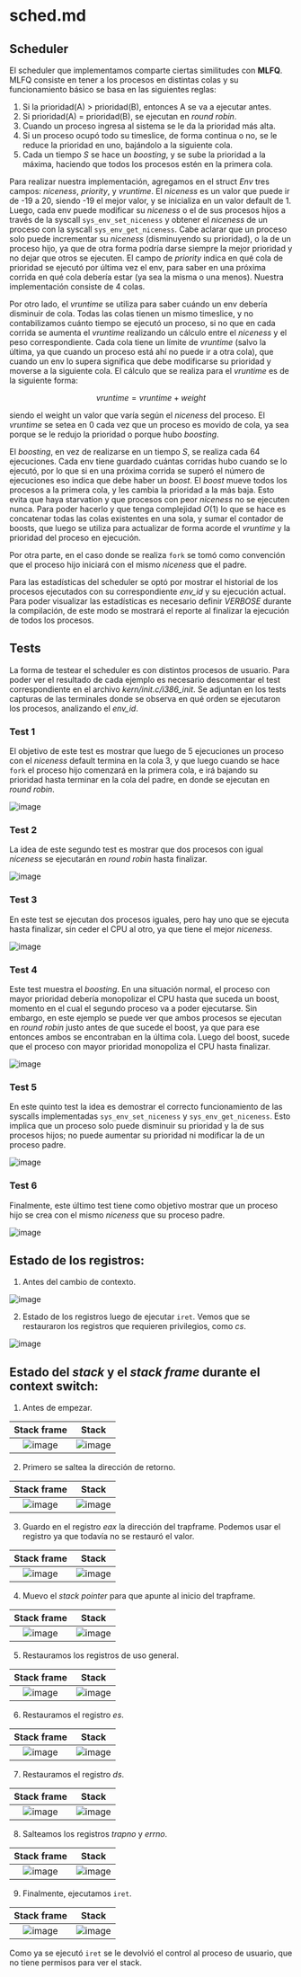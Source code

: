 # sched.md
## Scheduler

El scheduler que implementamos comparte ciertas similitudes con **MLFQ**. MLFQ consiste en tener a los procesos en distintas colas y su funcionamiento básico se basa en las siguientes reglas:

  1. Si la prioridad(A) > prioridad(B), entonces A se va a ejecutar antes.
  2. Si prioridad(A) = prioridad(B), se ejecutan en *round robin*.
  3. Cuando un proceso ingresa al sistema se le da la prioridad más alta.
  4. Si un proceso ocupó todo su timeslice, de forma continua o no, se le reduce la prioridad en uno, bajándolo a la siguiente cola.
  5. Cada un tiempo $S$ se hace un *boosting*, y se sube la prioridad a la máxima, haciendo que todos los procesos estén en la primera cola.

Para realizar nuestra implementación, agregamos en el struct *Env* tres campos: *niceness*, *priority*, y *vruntime*. El *niceness* es un valor que puede ir de -19 a 20, siendo -19 el mejor valor, y se inicializa en un valor default de 1. Luego, cada env puede modificar su *niceness* o el de sus procesos hijos a través de la syscall `sys_env_set_niceness` y obtener el *niceness* de un proceso con la syscall `sys_env_get_niceness`. Cabe aclarar que un proceso solo puede incrementar su *niceness* (disminuyendo su prioridad), o la de un proceso hijo, ya que de otra forma podría darse siempre la mejor prioridad y no dejar que otros se ejecuten. El campo de *priority* indica en qué cola de prioridad se ejecutó por última vez el env, para saber en una próxima corrida en qué cola debería estar (ya sea la misma o una menos). Nuestra implementación consiste de 4 colas.

Por otro lado, el *vruntime* se utiliza para saber cuándo un env debería disminuir de cola. Todas las colas tienen un mismo timeslice, y no contabilizamos cuánto tiempo se ejecutó un proceso, si no que en cada corrida se aumenta el *vruntime* realizando un cálculo entre el *niceness* y el peso correspondiente. Cada cola tiene un límite de *vruntime* (salvo la última, ya que cuando un proceso está ahí no puede ir a otra cola), que cuando un env lo supera significa que debe modificarse su prioridad y moverse a la siguiente cola. El cálculo que se realiza para el *vruntime* es de la siguiente forma: 

  $$ vruntime = vruntime + weight $$
  
siendo el weight un valor que varía según el *niceness* del proceso. El *vruntime* se setea en 0 cada vez que un proceso es movido de cola, ya sea porque se le redujo la prioridad o porque hubo *boosting*.

El *boosting*, en vez de realizarse en un tiempo $S$, se realiza cada 64 ejecuciones. Cada env tiene guardado cuántas corridas hubo cuando se lo ejecutó, por lo que si en una próxima corrida se superó el número de ejecuciones eso indica que debe haber un *boost*. El *boost* mueve todos los procesos a la primera cola, y les cambia la prioridad a la más baja. Esto evita que haya starvation y que procesos con peor *niceness* no se ejecuten nunca. Para poder hacerlo y que tenga complejidad $O(1)$ lo que se hace es concatenar todas las colas existentes en una sola, y sumar el contador de boosts, que luego se utiliza para actualizar de forma acorde el *vruntime* y la prioridad del proceso en ejecución.

Por otra parte, en el caso donde se realiza `fork` se tomó como convención que el proceso hijo iniciará con el mismo *niceness* que el padre.

Para las estadísticas del scheduler se optó por mostrar el historial de los procesos ejecutados con su correspondiente *env_id* y su ejecución actual. Para poder visualizar las estadísticas es necesario definir *VERBOSE* durante la compilación, de este modo se mostrará el reporte al finalizar la ejecución de todos los procesos.

## Tests

La forma de testear el scheduler es con distintos procesos de usuario. Para poder ver el resultado de cada ejemplo es necesario descomentar el test correspondiente en el archivo *kern/init.c/i386_init*. Se adjuntan en los tests capturas de las terminales donde se observa en qué orden se ejecutaron los procesos, analizando el *env_id*.

### Test 1

El objetivo de este test es mostrar que luego de 5 ejecuciones un proceso con el *niceness* default termina en la cola 3, y que luego cuando se hace `fork` el proceso hijo comenzará en la primera cola, e irá bajando su prioridad hasta terminar en la cola del padre, en donde se ejecutan en *round robin*.

![image](https://user-images.githubusercontent.com/102059887/201560966-8dd14790-a0f9-43fa-9ad3-6fb4d78234e9.png)

### Test 2

La idea de este segundo test es mostrar que dos procesos con igual *niceness* se ejecutarán en *round robin* hasta finalizar. 

![image](https://user-images.githubusercontent.com/102059887/201561238-eb465209-dd50-4760-a7b5-511c2fef03d9.png)

### Test 3

En este test se ejecutan dos procesos iguales, pero hay uno que se ejecuta hasta finalizar, sin ceder el CPU al otro, ya que tiene el mejor *niceness*.

![image](https://user-images.githubusercontent.com/102059887/201561564-8fcba53e-2c65-4b72-b8b3-4b6a7ca3973f.png)

### Test 4

Este test muestra el *boosting*. En una situación normal, el proceso con mayor prioridad debería monopolizar el CPU hasta que suceda un boost, momento en el cual el segundo proceso va a poder ejecutarse. Sin embargo, en este ejemplo se puede ver que ambos procesos se ejecutan en *round robin* justo antes de que sucede el boost, ya que para ese entonces ambos se encontraban en la última cola. Luego del boost, sucede que el proceso con mayor prioridad monopoliza el CPU hasta finalizar.

![image](https://user-images.githubusercontent.com/102059887/201562564-87690a72-e3ae-4f2b-b527-6423bbcb9f69.png)

### Test 5

En este quinto test la idea es demostrar el correcto funcionamiento de las syscalls implementadas `sys_env_set_niceness` y `sys_env_get_niceness`. Esto implica que un proceso solo puede disminuir su prioridad y la de sus procesos hijos; no puede aumentar su prioridad ni modificar la de un proceso padre.

![image](https://user-images.githubusercontent.com/102059887/201563208-e431755a-14eb-4936-b620-04de5b157480.png)

### Test 6

Finalmente, este último test tiene como objetivo mostrar que un proceso hijo se crea con el mismo *niceness* que su proceso padre.

![image](https://user-images.githubusercontent.com/102059887/201563431-c5d9d566-e7df-464f-a572-ac8ce221ef2f.png)


## Estado de los registros:

1. Antes del cambio de contexto.

  ![image](https://user-images.githubusercontent.com/102059887/201533872-10f02996-2307-47d0-928a-78a5eeba9287.png)

2. Estado de los registros luego de ejecutar `iret`. Vemos que se restauraron los registros que requieren privilegios, como *cs*.

  ![image](https://user-images.githubusercontent.com/102059887/201534183-e206e1fa-d260-43be-b21c-0f4bac5619d6.png)


## Estado del *stack* y el *stack frame* durante el context switch:

1. Antes de empezar. 

 Stack frame               |  Stack
:-------------------------:|:-------------------------:
![image](https://user-images.githubusercontent.com/102059887/201533900-f76ed6a5-d11e-4977-b1eb-14b3ab1ef5d1.png)|![image](https://user-images.githubusercontent.com/102059887/201533920-42f7959a-2d80-4a66-aa2a-2d588895041b.png)

2. Primero se saltea la dirección de retorno.

 Stack frame               |  Stack
:-------------------------:|:-------------------------:
![image](https://user-images.githubusercontent.com/102059887/201533966-6b3d26e8-0b8c-41d5-a37a-155c68655a87.png)|![image](https://user-images.githubusercontent.com/102059887/201533979-9560368d-62f7-4595-99ce-2b5892fce543.png)

3. Guardo en el registro *eax* la dirección del trapframe. Podemos usar el registro ya que todavía no se restauró el valor.

Stack frame               |  Stack
:-------------------------:|:-------------------------:
![image](https://user-images.githubusercontent.com/102059887/201534011-c30fbdef-1643-4936-aacf-38085106ad93.png)|![image](https://user-images.githubusercontent.com/102059887/201534022-68b735d8-0654-4995-8cc5-a354e18a8919.png)

4. Muevo el *stack pointer* para que apunte al inicio del trapframe.

Stack frame               |  Stack
:-------------------------:|:-------------------------:
![image](https://user-images.githubusercontent.com/102059887/201534039-d251b7c2-c0a1-45e9-bfbd-299b40ebca40.png)|![image](https://user-images.githubusercontent.com/102059887/201534050-24f4e12a-4a6d-46c6-aec6-e7e447bb12ce.png)

5. Restauramos los registros de uso general.

Stack frame               |  Stack
:-------------------------:|:-------------------------:
![image](https://user-images.githubusercontent.com/102059887/201534068-3da55ffe-5506-4375-94f1-f04a091bf791.png)|![image](https://user-images.githubusercontent.com/102059887/201534077-e1d82309-e524-4dc7-ab0e-d41d18ecc756.png)

6. Restauramos el registro *es*.

Stack frame               |  Stack
:-------------------------:|:-------------------------:
![image](https://user-images.githubusercontent.com/102059887/201534084-03809adb-aebc-4e4f-a7cb-3f95174b45d7.png)|![image](https://user-images.githubusercontent.com/102059887/201534094-e5b7ae5d-217a-4236-a892-20198616e6fa.png)
  
7. Restauramos el registro *ds*.

Stack frame               |  Stack
:-------------------------:|:-------------------------:
![image](https://user-images.githubusercontent.com/102059887/201534122-927b8daa-66c5-4b3e-8585-e2cf78e6b262.png)|![image](https://user-images.githubusercontent.com/102059887/201534138-7f1f1ada-2b81-4ec6-8e17-7585df9d95ec.png)

8. Salteamos los registros *trapno* y *errno*.

Stack frame               |  Stack
:-------------------------:|:-------------------------:
![image](https://user-images.githubusercontent.com/102059887/201534152-2220bbd5-eb1c-4a2d-a43a-196370a03cb6.png)|![image](https://user-images.githubusercontent.com/102059887/201534160-1fe9fb52-cdea-47ed-a240-7835db39500b.png)

9. Finalmente, ejecutamos `iret`.

Stack frame               |  Stack
:-------------------------:|:-------------------------:
![image](https://user-images.githubusercontent.com/102059887/201534193-cf46aa3a-c4d1-4976-b354-5a3532cb2358.png)|![image](https://user-images.githubusercontent.com/102059887/201534203-d67f46c4-eac8-42c5-a267-73a2e30e0ee5.png)
  
 Como ya se ejecutó `iret` se le devolvió el control al proceso de usuario, que no tiene permisos para ver el stack.
  
